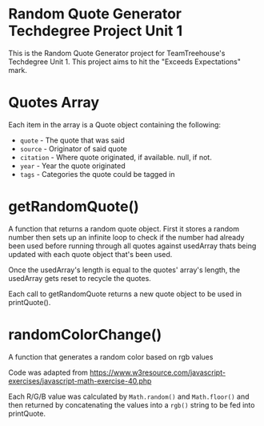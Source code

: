 # Random Quote Generator Techdegree Project Unit 1

This is the Random Quote Generator project for TeamTreehouse's Techdegree Unit 1.
This project aims to hit the "Exceeds Expectations" mark.

# Quotes Array

Each item in the array is a Quote object containing the following:

* `quote` - The quote that was said
* `source` - Originator of said quote
* `citation` - Where quote originated, if available. null, if not.
* `year` - Year the quote originated
* `tags` - Categories the quote could be tagged in

# getRandomQuote()

A function that returns a random quote object.
First it stores a random number then sets up an infinite loop to check if the number had already been used before running through all quotes against  usedArray thats being updated with each quote object that's been used.

Once the usedArray's length is equal to the quotes' array's length, the usedArray gets reset to recycle the quotes.

Each call to getRandomQuote returns a new quote object to be used in printQuote().

# randomColorChange()

A function that generates a random color based on rgb values

Code was adapted from https://www.w3resource.com/javascript-exercises/javascript-math-exercise-40.php

Each R/G/B value was calculated by `Math.random()` and `Math.floor()` and then returned by concatenating the values into a `rgb()` string to be fed into printQuote. 
